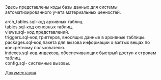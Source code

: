 Здесь представлены коды базы данных для системы автоматизированного учета материальных ценностей.  

arch_tables.sql-код архивных таблиц.  
tables.sql-код основных таблиц.  
views.sql- код представлений.  
triggers.sql-код триггеров, вносящих данные в архивные таблицы.  
packages.sql-код пакета для вызова информации о взятых вещах по конкретному пользователю.  
indexes.sql-код индексов, обеспечивающих быстрый доступ к строкам таблиц.  
config.sql- системные вызовы.    
  
[Документация](https://drive.google.com/drive/folders/1Z9gxu3DcFF5D4BonwINV26MSYeblQ48q)
